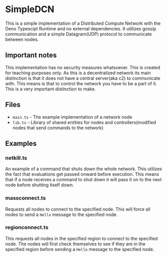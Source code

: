 # SimpleDCN

This is a simple implementation of a Distributed Compute Network with the Deno Typescipt Runtime and no external dependencies.
It utilizes gossip communication and a simple Datagram(UDP) protocol to communicate between nodes.

## Important notes

This implementation has no security measures whatsoever. This is created for teaching purposes only.
As this is a decentralized network its main distinction is that it does not have a central server(aka c2) to communicate with.
This means is that to control the network you have to be a part of it. This is a very important distinction to make.

## Files

* `main.ts` - The example implementation of a network node
* `lib.ts` - Library of shared entities for nodes and controllers(modified nodes that send commands to the network)

## Examples

### netkill.ts

An example of a command that shuts down the whole network.
This utilizes the fact that evaluations get passed onward before execution.
This means that if a node receives a command to shut down it will pass it on to the next node before shutting itself down.

### massconnect.ts

Requests all nodes to connect to the specified node.
This will force all nodes to send a `Hello` message to the specified node.

### regionconnect.ts

This requests all nodes in the specified region to connect to the specified node.
The nodes will first check themselves to see if they are in the specified region before sending a `Hello` message to the specified node.
